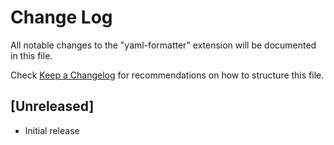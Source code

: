 # Change Log

All notable changes to the "yaml-formatter" extension will be documented in this file.

Check [Keep a Changelog](http://keepachangelog.com/) for recommendations on how to structure this file.

## [Unreleased]

- Initial release